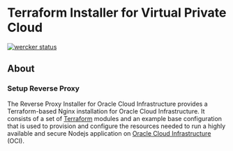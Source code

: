 [terraform]: https://terraform.io
[oci]: https://cloud.oracle.com/cloud-infrastructure
[oci provider]: https://github.com/oracle/terraform-provider-oci/releases
[API signing]: https://docs.us-phoenix-1.oraclecloud.com/Content/API/Concepts/apisigningkey.htm
[Kubectl]: https://kubernetes.io/docs/tasks/tools/install-kubectl/

# Terraform Installer for Virtual Private Cloud

[![wercker status](https://app.wercker.com/status/7dd9fa20b980673dc0e252961950f590/s/master "wercker status")](https://app.wercker.com/project/byKey/7dd9fa20b980673dc0e252961950f590)

## About

### Setup Reverse Proxy

The Reverse Proxy Installer for Oracle Cloud Infrastructure provides a Terraform-based Nginx installation for Oracle 
Cloud Infrastructure. It consists of a set of [Terraform][terraform] modules and an example base configuration that is 
used to provision and configure the resources needed to run a highly available and secure Nodejs application on [Oracle Cloud Infrastructure][oci] (OCI).